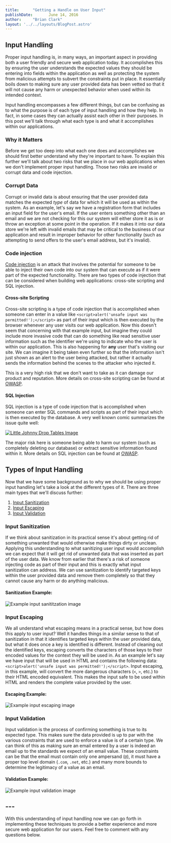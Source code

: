 ```yaml
---
title:      "Getting a Handle on User Input"
publishDate:       June 14, 2016
author:     "Brian Clark"
layout: '../../layouts/BlogPost.astro'
---
```


## Input Handling
Proper input handling is, in many ways, an important aspect in providing both a user friendly and secure web application today. It accomplishes this by ensuring the user understands the expected values they should be entering into fields within the application as well as protecting the system from malicious attempts to subvert the constraints put in place. It essentially boils down to making sure any user provided data has been vetted so that it will not cause any harm or unexpected behavior when used within its intended context.

Input handling encompasses a few different things, but can be confusing as to what the purpose is of each type of input handling and how they help. In fact, in some cases they can actually assist each other in their purposes. In this post we'll talk through what each type is and what it accomplishes within our applications.

### Why it Matters
Before we get too deep into what each one does and accomplishes we should first better understand why they're important to have. To explain this further we'll talk about two risks that we place in our web applications when we don't implement proper input handling. Those two risks are invalid or corrupt data and code injection.

### Corrupt Data
Corrupt or invalid data is about ensuring that the user provided data matches the expected _type_ of data for which it will be used as within the system. As an example, let's say we have a registration form that includes an input field for the user's email. If the user enters something other than an email and we are not checking for this our system will either store it as is or throw an exception at some point in the operation. If it makes it into our data store we're left with invalid emails that may be critical to the business of our application and result in improper behavior for other functionality (such as attempting to send offers to the user's email address, but it's invalid).

### Code injection
[Code injection](https://www.owasp.org/index.php/Code_Injection) is an attack that involves the potential for someone to be able to inject their own code into our system that can execute as if it were part of the expected functionality. There are two types of code injection that can be considered when building web applications: cross-site scripting and SQL injection.

#### Cross-site Scripting
Cross-site scripting is a type of code injection that is accomplished when someone can enter in a value like `<script>alert('unsafe input was permitted!');</script>` as part of their input which is then executed by the browser whenever any user visits our web application. Now this doesn't seem that concerning with that example input, but imagine they could include more invasive code that can do something like read sensitive user information such as the identifier we're using to indicate who the user is within our application. This is also happening for **any** user that's visiting our site. We can imagine it being taken even further so that the information isn't just shown as an alert to the user being attacked, but rather it actually sends the information behind the scenes to the attacker who injected it.

This is a very high risk that we don't want to take as it can damage our product and reputation. More details on cross-site scripting can be found at [OWASP](https://www.owasp.org/index.php/Cross-site_Scripting_(XSS)).

#### SQL Injection
SQL injection is a type of code injection that is accomplished when someone can enter SQL commands and scripts as part of their input which is then executed by the database. A very well known comic summarizes the issue quite well:

<a href="http://xkcd.com/327/">
    <img class="post-image" src="http://imgs.xkcd.com/comics/exploits_of_a_mom.png" alt="Little Johnny Drop Tables Image">
</a>

The major risk here is someone being able to harm our system (such as completely deleting our database) or extract sensitive information found within it. More details on SQL injection can be found at [OWASP](https://www.owasp.org/index.php/SQL_Injection).

## Types of Input Handling
Now that we have some background as to why we should be using proper input handling let's take a look at the different types of it. There are three main types that we'll discuss further:

1. [Input Sanitization](#input-sanitization)
2. [Input Escaping](#input-escaping)
3. [Input Validation](#input-validation)

### Input Sanitization
If we think about sanitization in its practical sense it's about getting rid of something unwanted that would otherwise make things dirty or unclean. Applying this understanding to what sanitizing user input would accomplish we can expect that it will get rid of unwanted data that was inserted as part of the user data. We know from earlier that there's a risk of someone injecting code as part of their input and this is exactly what input sanitization can address. We can use sanitization to identify targeted keys within the user provided data and remove them completely so that they cannot cause any harm or do anything malicious.

#### Sanitization Example:

<img class="post-image" src="/assets/old-posts/img/input-sanitization-example.png" alt="Example input sanititzation image">

### Input Escaping
We all understand what escaping means in a practical sense, but how does this apply to user input? Well it handles things in a similar sense to that of sanitization in that it identifies targeted keys within the user provided data, but what it does once a key is identified is different. Instead of cleaning out the identified keys, escaping converts the characters of those keys to their encoded values for the context they will be used in. As an example let's say we have input that will be used in HTML and contains the following data: `<script>alert('unsafe input was permitted!');</script>`. Input escaping, in this example, will convert the more dangerous characters (`<`, `>`, etc.) to their HTML encoded equivalent. This makes the input safe to be used within HTML and renders the complete value provided by the user.

#### Escaping Example:

<img class="post-image" src="/assets/old-posts/img/input-escaping-example.png" alt="Example input escaping image">

### Input Validation
Input validation is the process of confirming something is true to its expected type. This makes sure the data provided is up to par with the various constraints that are used to enforce a value is of a certain type. We can think of this as making sure an email entered by a user is indeed an email up to the standards we expect of an email value. These constraints can be that the email must contain only one ampersand (`@`), it must have a proper top level domain (`.com`, `.net`, etc.) and many more bounds to determine the legitimacy of a value as an email.

#### Validation Example:

<img class="post-image" src="/assets/old-posts/img/input-validation-example.png" alt="Example input validation image">

## ---
With this understanding of input handling now we can go forth in implementing these techniques to provide a better experience and more secure web application for our users. Feel free to comment with any questions below.
